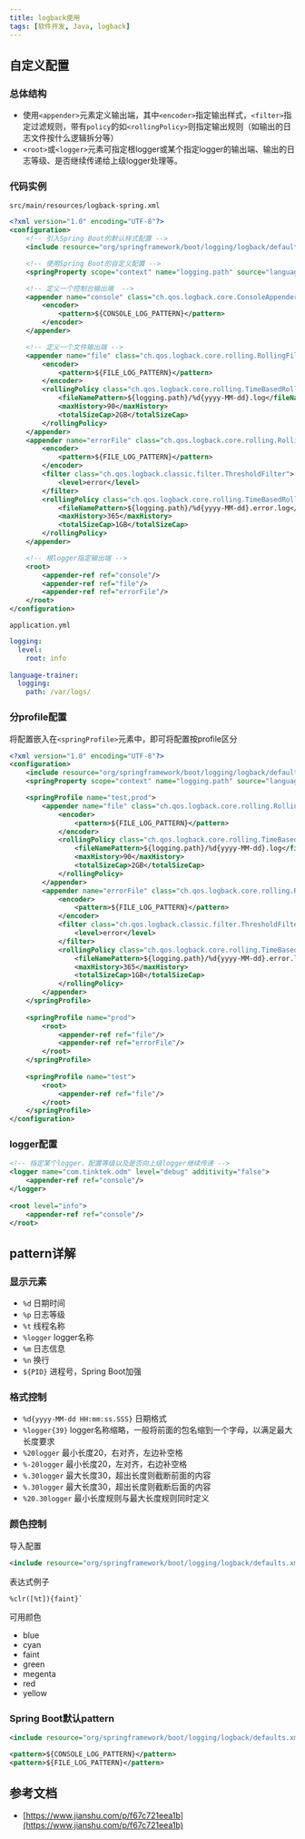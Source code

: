 ```yaml
---
title: logback使用
tags: [软件开发, Java, logback]
---
```


## 自定义配置

### 总体结构

* 使用`<appender>`元素定义输出端，其中`<encoder>`指定输出样式，`<filter>`指定过滤规则，带有`policy`的如`<rollingPolicy>`则指定输出规则（如输出的日志文件按什么逻辑拆分等）
* `<root>`或`<logger>`元素可指定根logger或某个指定logger的输出端、输出的日志等级、是否继续传递给上级logger处理等。

### 代码实例

`src/main/resources/logback-spring.xml`
```xml
<?xml version="1.0" encoding="UTF-8"?>  
<configuration>  
    <!-- 引入Spring Boot的默认样式配置 -->
    <include resource="org/springframework/boot/logging/logback/defaults.xml"/>  

    <!-- 使用Spring Boot的自定义配置 -->
    <springProperty scope="context" name="logging.path" source="language-trainer.logging.path"/>  

    <!-- 定义一个控制台输出端  -->
    <appender name="console" class="ch.qos.logback.core.ConsoleAppender">  
        <encoder>
            <pattern>${CONSOLE_LOG_PATTERN}</pattern>  
        </encoder>
    </appender>

    <!-- 定义一个文件输出端 -->
    <appender name="file" class="ch.qos.logback.core.rolling.RollingFileAppender">  
        <encoder>
            <pattern>${FILE_LOG_PATTERN}</pattern>  
        </encoder>
        <rollingPolicy class="ch.qos.logback.core.rolling.TimeBasedRollingPolicy">  
            <fileNamePattern>${logging.path}/%d{yyyy-MM-dd}.log</fileNamePattern>  
            <maxHistory>90</maxHistory>  
            <totalSizeCap>2GB</totalSizeCap>  
        </rollingPolicy>
    </appender>
    <appender name="errorFile" class="ch.qos.logback.core.rolling.RollingFileAppender">  
        <encoder>
            <pattern>${FILE_LOG_PATTERN}</pattern>  
        </encoder>
        <filter class="ch.qos.logback.classic.filter.ThresholdFilter">  
            <level>error</level>  
        </filter>
        <rollingPolicy class="ch.qos.logback.core.rolling.TimeBasedRollingPolicy">  
            <fileNamePattern>${logging.path}/%d{yyyy-MM-dd}.error.log</fileNamePattern>  
            <maxHistory>365</maxHistory>  
            <totalSizeCap>1GB</totalSizeCap>
        </rollingPolicy>
    </appender>

    <!-- 根logger指定输出端 -->
    <root>
        <appender-ref ref="console"/>  
        <appender-ref ref="file"/>  
        <appender-ref ref="errorFile"/>  
    </root>
</configuration>
```

`application.yml`
```yml
logging:  
  level:  
    root: info  
  
language-trainer:  
  logging:  
    path: /var/logs/
```

### 分profile配置

将配置嵌入在`<springProfile>`元素中，即可将配置按profile区分

```xml
<?xml version="1.0" encoding="UTF-8"?>  
<configuration>  
    <include resource="org/springframework/boot/logging/logback/defaults.xml"/>  
    <springProperty scope="context" name="logging.path" source="language-trainer.logging.path"/>  

    <springProfile name="test,prod">  
        <appender name="file" class="ch.qos.logback.core.rolling.RollingFileAppender">  
            <encoder>            
                <pattern>${FILE_LOG_PATTERN}</pattern>  
            </encoder>        
            <rollingPolicy class="ch.qos.logback.core.rolling.TimeBasedRollingPolicy">  
                <fileNamePattern>${logging.path}/%d{yyyy-MM-dd}.log</fileNamePattern>  
                <maxHistory>90</maxHistory>  
                <totalSizeCap>2GB</totalSizeCap>  
            </rollingPolicy>    
        </appender>    
        <appender name="errorFile" class="ch.qos.logback.core.rolling.RollingFileAppender">  
            <encoder>            
                <pattern>${FILE_LOG_PATTERN}</pattern>  
            </encoder>        
            <filter class="ch.qos.logback.classic.filter.ThresholdFilter">  
                <level>error</level>  
            </filter>        
            <rollingPolicy class="ch.qos.logback.core.rolling.TimeBasedRollingPolicy">  
                <fileNamePattern>${logging.path}/%d{yyyy-MM-dd}.error.log</fileNamePattern>  
                <maxHistory>365</maxHistory>  
                <totalSizeCap>1GB</totalSizeCap>  
            </rollingPolicy>    
        </appender>
    </springProfile>  
      
    <springProfile name="prod">  
        <root>        
            <appender-ref ref="file"/>  
            <appender-ref ref="errorFile"/>  
        </root>
    </springProfile>  
      
    <springProfile name="test">  
        <root>        
            <appender-ref ref="file"/>  
        </root>
    </springProfile>
</configuration>
```

### logger配置

```xml
<!-- 指定某个logger，配置等级以及是否向上级logger继续传递 -->
<logger name="com.tinktek.odm" level="debug" additivity="false">  
    <appender-ref ref="console"/>  
</logger>  
  
<root level="info">  
    <appender-ref ref="console"/>  
</root>
```

## pattern详解

### 显示元素

* `%d` 日期时间
* `%p` 日志等级
* `%t` 线程名称
* `%logger` logger名称
* `%m` 日志信息
* `%n` 换行
* `${PID}` 进程号，Spring Boot加强

### 格式控制

* `%d{yyyy-MM-dd HH:mm:ss.SSS}` 日期格式
* `%logger{39}` logger名称缩略，一般将前面的包名缩到一个字母，以满足最大长度要求
* `%20logger` 最小长度20，右对齐，左边补空格
* `%-20logger` 最小长度20，左对齐，右边补空格
* `%.30logger` 最大长度30，超出长度则截断前面的内容
* `%.30logger` 最大长度30，超出长度则截断后面的内容
* `%20.30logger` 最小长度规则与最大长度规则同时定义

### 颜色控制

导入配置

```xml
<include resource="org/springframework/boot/logging/logback/defaults.xml"/>
```

表达式例子

```
%clr([%t]){faint}`
```

可用颜色

* blue
* cyan
* faint
* green
* megenta
* red
* yellow

### Spring Boot默认pattern

```xml
<include resource="org/springframework/boot/logging/logback/defaults.xml"/>

<pattern>${CONSOLE_LOG_PATTERN}</pattern>
<pattern>${FILE_LOG_PATTERN}</pattern>
```

## 参考文档

* [https://www.jianshu.com/p/f67c721eea1b](https://www.jianshu.com/p/f67c721eea1b)